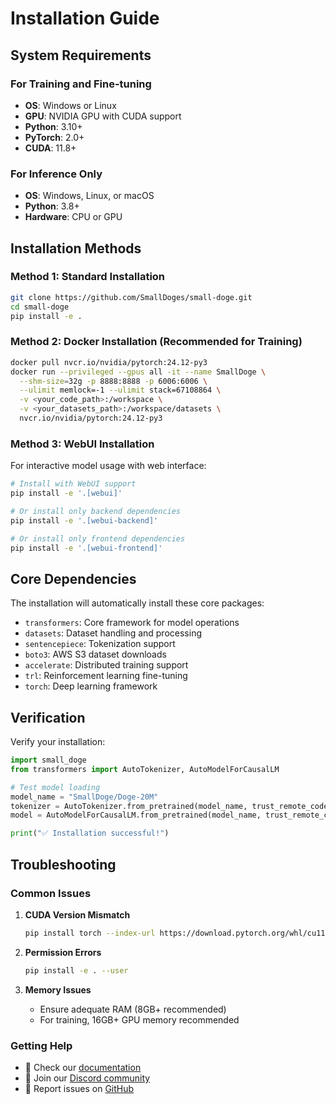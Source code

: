 # Installation Guide

## System Requirements

### For Training and Fine-tuning
- **OS**: Windows or Linux
- **GPU**: NVIDIA GPU with CUDA support
- **Python**: 3.10+
- **PyTorch**: 2.0+
- **CUDA**: 11.8+

### For Inference Only
- **OS**: Windows, Linux, or macOS
- **Python**: 3.8+
- **Hardware**: CPU or GPU

## Installation Methods

### Method 1: Standard Installation

```bash
git clone https://github.com/SmallDoges/small-doge.git
cd small-doge
pip install -e .
```

### Method 2: Docker Installation (Recommended for Training)

```bash
docker pull nvcr.io/nvidia/pytorch:24.12-py3
docker run --privileged --gpus all -it --name SmallDoge \
  --shm-size=32g -p 8888:8888 -p 6006:6006 \
  --ulimit memlock=-1 --ulimit stack=67108864 \
  -v <your_code_path>:/workspace \
  -v <your_datasets_path>:/workspace/datasets \
  nvcr.io/nvidia/pytorch:24.12-py3
```

### Method 3: WebUI Installation

For interactive model usage with web interface:

```bash
# Install with WebUI support
pip install -e '.[webui]'

# Or install only backend dependencies
pip install -e '.[webui-backend]'

# Or install only frontend dependencies  
pip install -e '.[webui-frontend]'
```

## Core Dependencies

The installation will automatically install these core packages:

- `transformers`: Core framework for model operations
- `datasets`: Dataset handling and processing
- `sentencepiece`: Tokenization support
- `boto3`: AWS S3 dataset downloads
- `accelerate`: Distributed training support
- `trl`: Reinforcement learning fine-tuning
- `torch`: Deep learning framework

## Verification

Verify your installation:

```python
import small_doge
from transformers import AutoTokenizer, AutoModelForCausalLM

# Test model loading
model_name = "SmallDoge/Doge-20M"
tokenizer = AutoTokenizer.from_pretrained(model_name, trust_remote_code=True)
model = AutoModelForCausalLM.from_pretrained(model_name, trust_remote_code=True)

print("✅ Installation successful!")
```

## Troubleshooting

### Common Issues

1. **CUDA Version Mismatch**
   ```bash
   pip install torch --index-url https://download.pytorch.org/whl/cu118
   ```

2. **Permission Errors**
   ```bash
   pip install -e . --user
   ```

3. **Memory Issues**
   - Ensure adequate RAM (8GB+ recommended)
   - For training, 16GB+ GPU memory recommended

### Getting Help

- 📖 Check our [documentation](../docs/)
- 💬 Join our [Discord community](https://discord.gg/P2yYH95N)
- 🐛 Report issues on [GitHub](https://github.com/SmallDoges/small-doge/issues)
